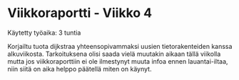 # Viikkoraportti - Viikko 4

Käytetty työaika: 3 tuntia

Korjailtu tuota dijkstraa yhteensopivammaksi uusien tietorakenteiden kanssa alkuviikosta. Tarkoituksena olisi saada vielä muutakin aikaan tällä viikolla mutta jos viikkoraporttiin ei ole ilmestynyt muuta infoa ennen lauantai-iltaa, niin siitä on aika helppo päätellä miten on käynyt.
